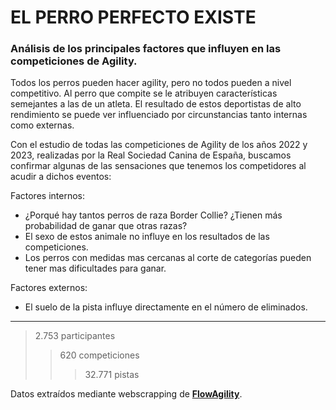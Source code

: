 # EL PERRO PERFECTO EXISTE

### Análisis de los principales factores que influyen en las competiciones de Agility.

Todos los perros pueden hacer agility, pero no todos pueden a nivel competitivo. Al perro que compite se le atribuyen características semejantes a las de un atleta. El resultado de estos deportistas de alto rendimiento se puede ver influenciado por circunstancias tanto internas como externas.

Con el estudio de todas las competiciones de Agility de los años 2022 y 2023, realizadas por la Real Sociedad Canina de España, buscamos confirmar algunas de las sensaciones que tenemos los competidores al acudir a dichos eventos:

Factores internos:

- ¿Porqué hay tantos perros de raza Border Collie? ¿Tienen más probabilidad de ganar que otras razas?
- El sexo de estos animale no influye en los resultados de las competiciones.
- Los perros con medidas mas cercanas al corte de categorías pueden tener mas dificultades para ganar.

Factores externos:

- El suelo de la pista influye directamente en el número de eliminados.

---

> 2.753 participantes  
>> 620 competiciones
>>> 32.771 pistas

Datos extraídos mediante webscrapping de **[FlowAgility](https://flowagility.com)**.

